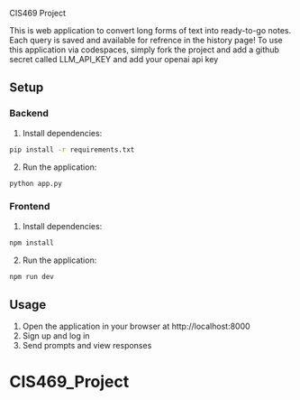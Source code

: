 CIS469 Project

This is web application to convert long forms of text into ready-to-go notes. Each query is saved and available for refrence in the history page! To use this application via codespaces, simply fork the project and add a github secret called LLM_API_KEY and add your openai api key

## Setup

### Backend

1. Install dependencies:

```bash
pip install -r requirements.txt
```

2. Run the application:

```bash
python app.py
```

### Frontend

1. Install dependencies:

```bash
npm install
```

2. Run the application:

```bash
npm run dev
```

## Usage

1. Open the application in your browser at http://localhost:8000
2. Sign up and log in
3. Send prompts and view responses
# CIS469_Project
